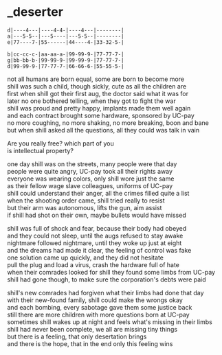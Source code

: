 # _deserter

```
d|----4---|----4-4-|----4---|--------|
a|---5-5--|---5----|---5-5--|--------|
e|77----7-|55------|44----4-|33-32-5-|

b|cc-cc-c-|aa-aa-a-|99-99-9-|77-77-7-|
g|bb-bb-b-|99-99-9-|99-99-9-|77-77-7-|
d|99-99-9-|77-77-7-|66-66-6-|55-55-5-|
```


not all humans are born equal, some are born to become more  
shill was such a child, though sickly, cute as all the children are  
first when shill got their first aug, the doctor said what it was for  
later no one bothered telling, when they got to fight the war  
shill was proud and pretty happy, implants made them well again  
and each contract brought some hardware, sponsored by UC-pay  
no more coughing, no more shaking, no more breaking, boon and bane  
but when shill asked all the questions, all they could was talk in vain


Are you really free? which part of you  
is intellectual property?


one day shill was on the streets, many people were that day  
people were quite angry, UC-pay took all their rights away  
everyone was wearing colors, only shill wore just the same  
as their fellow wage slave colleagues, uniforms of UC-pay  
shill could understand their anger, all the crimes filled quite a list  
when the shooting order came, shill tried really to resist  
but their arm was autonomous, lifts the gun, aim assist  
if shill had shot on their own, maybe bullets would have missed


shill was full of shock and fear, because their body had obeyed  
and they could not sleep, until the augs refused to stay awake  
nightmare followed nightmare, until they woke up just at eight  
and the dreams had made it clear, the feeling of control was fake  
one solution came up quickly, and they did not hesitate  
pull the plug and load a virus, crash the hardware full of hate  
when their comrades looked for shill they found some limbs from UC-pay  
shill had gone though, to make sure the corporation's debts were paid


shill's new comrades had forgiven what their limbs had done that day  
with their new-found family, shill could make the wrongs okay  
and each bombing, every sabotage gave them some justice back  
still there are more children with more questions born at UC-pay  
sometimes shill wakes up at night and feels what's missing in their limbs  
shill had never been complete, we all are missing tiny things  
but there is a feeling, that only desertation brings  
and there is the hope, that in the end only this feeling wins

